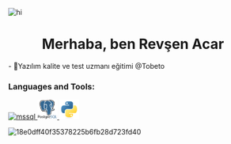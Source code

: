 
![hi](https://github.com/RevsenAcar/RevsenAcar/assets/160133415/817f9698-b73d-46b9-b396-1d00f8d0087d)

<h1 align="center">Merhaba, ben Revşen Acar</h1>
- 🌱Yazılım kalite ve test uzmanı eğitimi  @Tobeto


<h3 align="left">Languages and Tools:</h3>
<p align="left"> <a href="https://www.microsoft.com/en-us/sql-server" target="_blank" rel="noreferrer"> <img src="https://www.svgrepo.com/show/303229/microsoft-sql-server-logo.svg" alt="mssql" width="40" height="40"/> </a> <a href="https://www.postgresql.org" target="_blank" rel="noreferrer"> <img src="https://raw.githubusercontent.com/devicons/devicon/master/icons/postgresql/postgresql-original-wordmark.svg" alt="postgresql" width="40" height="40"/> </a> <a href="https://www.python.org" target="_blank" rel="noreferrer"> <img src="https://raw.githubusercontent.com/devicons/devicon/master/icons/python/python-original.svg" alt="python" width="40" height="40"/> </a> </p>



![18e0dff40f35378225b6fb28d723fd40](https://github.com/RevsenAcar/RevsenAcar/assets/160133415/fe48d918-ce1b-4f8f-bb05-4bf91e19f311)
